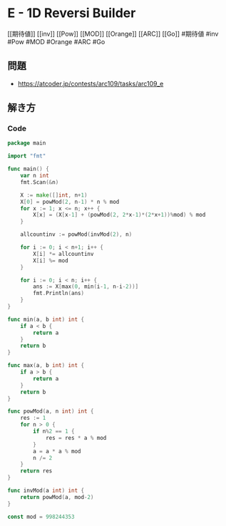 # E - 1D Reversi Builder
[[期待値]] [[inv]] [[Pow]] [[MOD]] [[Orange]] [[ARC]] [[Go]]
#期待値 #inv #Pow #MOD #Orange #ARC #Go 

## 問題
- https://atcoder.jp/contests/arc109/tasks/arc109_e

## 解き方
### Code
```go
package main

import "fmt"

func main() {
	var n int
	fmt.Scan(&n)

	X := make([]int, n+1)
	X[0] = powMod(2, n-1) * n % mod
	for x := 1; x <= n; x++ {
		X[x] = (X[x-1] + (powMod(2, 2*x-1)*(2*x+1))%mod) % mod
	}

	allcountinv := powMod(invMod(2), n)

	for i := 0; i < n+1; i++ {
		X[i] *= allcountinv
		X[i] %= mod
	}

	for i := 0; i < n; i++ {
		ans := X[max(0, min(i-1, n-i-2))]
		fmt.Println(ans)
	}
}

func min(a, b int) int {
	if a < b {
		return a
	}
	return b
}

func max(a, b int) int {
	if a > b {
		return a
	}
	return b
}

func powMod(a, n int) int {
	res := 1
	for n > 0 {
		if n%2 == 1 {
			res = res * a % mod
		}
		a = a * a % mod
		n /= 2
	}
	return res
}

func invMod(a int) int {
	return powMod(a, mod-2)
}

const mod = 998244353
```